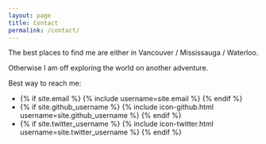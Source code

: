 ```yaml
---
layout: page
title: Contact
permalink: /contact/
---
```


The best places to find me are either in Vancouver / Mississauga / Waterloo.

Otherwise I am off exploring the world on another adventure.

Best way to reach me:
 - {% if site.email %} 
 {% include username=site.email %} 
 {% endif %}
 - {% if site.github_username %} 
 {% include icon-github.html username=site.github_username %} 
 {% endif %}
 - {% if site.twitter_username %} 
 {% include icon-twitter.html username=site.twitter_username %} 
 {% endif %}

<!-- Consider integrating something like SimpleForm to get a contact form on the page
 - form goes here
 - add more
 -->

<!-- You can find the source code for the Jekyll new theme at:
{% include icon-github.html username="jglovier" %} /
[jekyll-new](https://github.com/jglovier/jekyll-new)
 -->